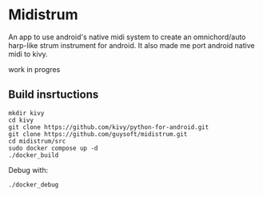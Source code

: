 # Midistrum

An app to use android's native midi system to create an omnichord/auto harp-like strum instrument for android.
It also made me port android native midi to kivy.

work in progres

## Build insrtuctions

```
mkdir kivy
cd kivy
git clone https://github.com/kivy/python-for-android.git
git clone https://github.com/guysoft/midistrum.git
cd midistrum/src
sudo docker compose up -d
./docker_build
```

Debug with:
```
./docker_debug
```
